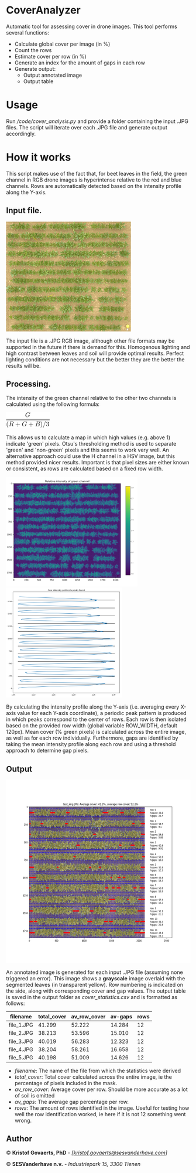 # CoverAnalyzer
Automatic tool for assessing cover in drone images. This tool performs several functions:
- Calculate global cover per image (in %)
- Count the rows
- Estimate cover per row (in %)
- Generate an index for the amount of gaps in each row
- Generate output:
  - Output annotated image
  - Output table 
  
# Usage
Run */code/cover_analysis.py* and provide a folder containing the input .JPG files. The script will iterate over each .JPG file and generate output accordingly. 

# How it works
This script makes use of the fact that, for beet leaves in the field, the green channel in RGB drone images is hyperintense relative to the red and blue channels. Rows are automatically detected based on the intensity profile along the Y-axis.

## Input file.
<img src="/examples/test_img.JPG" height="300">

The input file is a .JPG RGB image, although other file formats may be supported in the future if there is demand for this. Homogenous lighting and high contrast between leaves and soil will provide optimal results. Perfect lighting conditions are not necessary but the better they are the better the results will be.

## Processing.

The intensity of the green channel relative to the other two channels is calculated using the following formula: 

<img src="/examples/plots/eq.gif">

This allows us to calculate a map in which high values (e.g. above 1) indicate 'green' pixels. Otsu's thresholding method is used to separate 'green' and 'non-green' pixels and this seems to work very well. An alternative approach could use the H channel in a HSV image, but this method provided nicer results. Important is that pixel sizes are either known or consistent, as rows are calculated based on a fixed row width.

<img src="/examples/plots/fig1.png" height="300"> <img src="/examples/plots/fig2.png" height="300">
 
By calculating the intensity profile along the Y-axis (i.e. averaging every X-axis value for each Y-axis coordinate), a periodic peak pattern is produced in which peaks correspond to the center of rows. Each row is then isolated based on the provided row width (global variable ROW_WIDTH, default 120px). Mean cover (% green pixels) is calculated across the entire image, as well as for each row individually. Furthermore, gaps are identified by taking the mean intensity profile along each row and using a threshold approach to determine gap pixels.
 
## Output
<img src="/examples/test/test_img.png" height="500">

An annotated image is generated for each input .JPG file (assuming none triggered an error). This image shows a **grayscale** image overlaid with the segmented leaves (in transparent yellow). Row numbering is indicated on the side, along with corresponding cover and gap values. The output table is saved in the output folder as *cover_statistics.csv* and is formatted as follows:

filename | total_cover | av_row_cover | av-gaps | rows
-------- | ----------- | ------------ | ------- | ----
file_1.JPG | 41.299 | 52.222 | 14.284 | 12
file_2.JPG | 38.213 | 53.596 | 15.010 | 12
file_3.JPG | 40.019 | 56.283 | 12.323 | 12
file_4.JPG | 38.204 | 58.261 | 16.658 | 12
file_5.JPG | 40.198 | 51.009 | 14.626 | 12

- *filename*: The name of the file from which the statistics were derived
- *total_cover*: Total cover calculated across the entire image, ie the percentage of pixels included in the mask.
- *av_row_cover*: Average cover per row. Should be more accurate as a lot of soil is omitted
- *av_gaps*: The average gap percentage per row.
- *rows*: The amount of rows identified in the image. Useful for testing how well the row identification worked, ie here if it is not 12 something went wrong. 

## Author

© **Kristof Govaerts, PhD** - *[kristof.govaerts@sesvanderhave.com]*

© **SESVanderhave n.v.** - *Industriepark 15, 3300 Tienen* 
